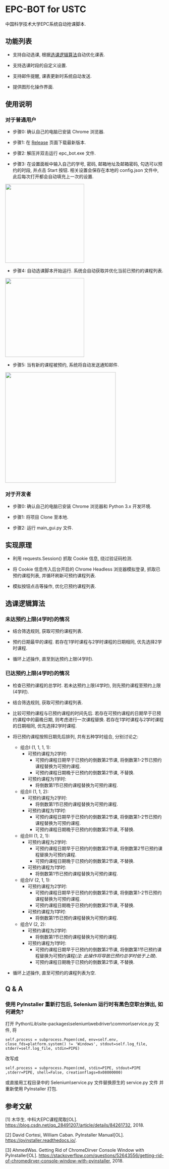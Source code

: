 # EPC-BOT for USTC
中国科学技术大学EPC系统自动抢课脚本.



## 功能列表

- 支持自动选课, 根据[选课逻辑算法](##选课逻辑算法)自动优化课表.

- 支持选课时段的自定义设置.

- 支持邮件提醒, 课表更新时系统自动发送.

- 提供图形化操作界面.



## 使用说明

### 对于普通用户

- 步骤0: 确认自己的电脑已安装 Chrome 浏览器.

- 步骤1: 在 [Release](https://github.com/Arsennnic/ustc-epc-bot/releases) 页面下载最新版本.

- 步骤2: 解压并双击运行 epc_bot.exe 文件.

- 步骤3: 在设置面板中输入自己的学号, 密码, 邮箱地址及邮箱密码, 勾选可以预约的时段, 并点击 Start 按钮. 相关设置会保存在本地的 config.json 文件中, 此后每次打开都会自动填充上一次的设置.  
<image src="./instruct/settings_panel.jpg" height="250px"/>

- 步骤4: 自动选课脚本开始运行. 系统会自动获取并优化当前已预约的课程列表.  
<image src="./instruct/start_running.jpg" height="250px"/>

- 步骤5: 当有新的课程被预约, 系统将自动发送通知邮件.  
<image src="./instruct/email_inform.jpg" width="350px"/>


### 对于开发者

- 步骤0: 确认自己的电脑已安装 Chrome 浏览器和 Python 3.x 开发环境.

- 步骤1: 将项目 Clone 至本地.

- 步骤2: 运行 main_gui.py 文件.



## 实现原理

- 利用 requests.Session() 抓取 Cookie 信息, 绕过验证码检测.

- 将 Cookie 信息传入后台开启的 Chrome Headless 浏览器模拟登录, 抓取已预约课程列表, 并循环刷新可预约课程列表.

- 模拟按钮点击等操作, 优化已预约课程列表.



## 选课逻辑算法

### 未达预约上限(4学时)的情况

- 结合筛选规则, 获取可预约课程列表.

- 预约日期最早的课程. 若存在1学时课程与2学时课程的日期相同, 优先选择2学时课程.

- 循环上述操作, 直至到达预约上限(4学时).


### 已达预约上限(4学时)的情况

- 检查已预约课程的总学时. 若未达预约上限(4学时), 则先预约课程至预约上限(4学时).

- 结合筛选规则, 获取可预约课程列表.

- 比较可预约课程与已预约课程的时间先后. 若存在可预约课程的日期早于已预约课程中的最晚日期, 则考虑进行一次课程替换. 若存在1学时课程与2学时课程的日期相同, 优先选择2学时课程.

- 将已预约课程按照日期先后排列, 共有五种学时组合, 分别讨论之:
    + 组合I (1, 1, 1, 1): 
        - 可预约课程为2学时: 
            + 可预约课程日期早于已预约的倒数第2节课, 将倒数第1-2节已预约课程替换为可预约课程.
            + 可预约课程日期晚于已预约的倒数第2节课, 不替换.
        - 可预约课程为1学时: 
            + 将倒数第1节已预约课程替换为可预约课程.
    + 组合II (1, 1, 2): 
        - 可预约课程为2学时: 
            + 将倒数第1节已预约课程替换为可预约课程.
        - 可预约课程为1学时: 
            + 可预约课程日期早于已预约的倒数第2节课, 将倒数第1-2节已预约课程替换为可预约课程.
            + 可预约课程日期晚于已预约的倒数第2节课, 不替换.
    + 组合III (1, 2, 1): 
        - 可预约课程为2学时: 
            + 可预约课程日期早于已预约的倒数第2节课, 将倒数第2节已预约课程替换为可预约课程.
            + 可预约课程日期晚于已预约的倒数第2节课, 不替换.
        - 可预约课程为1学时: 
            + 将倒数第1节已预约课程替换为可预约课程.
    + 组合IV (2, 1, 1): 
        - 可预约课程为2学时: 
            + 可预约课程日期早于已预约的倒数第2节课, 将倒数第1-2节已预约课程替换为可预约课程.
            + 可预约课程日期晚于已预约的倒数第2节课, 不替换.
        - 可预约课程为1学时: 
            + 将倒数第1节已预约课程替换为可预约课程.
    + 组合V (2, 2): 
        - 可预约课程为2学时: 
            + 将倒数第1节已预约课程替换为可预约课程.
        - 可预约课程为1学时: 
            + 可预约课程日期早于已预约的倒数第2节课, 将倒数第1节已预约课程替换为可预约课程(*注: 此操作将导致已预约总学时低于上限*).
            + 可预约课程日期晚于已预约的倒数第2节课, 不替换.

- 循环上述操作, 直至可预约的课程列表为空.



## Q & A

### 使用 PyInstaller 重新打包后, Selenium 运行时有黑色空职台弹出, 如何避免?  
打开 Python\Lib\site-packages\selenium\webdriver\common\service.py 文件, 将 
```
self.process = subprocess.Popen(cmd, env=self.env, close_fds=platform.system() != 'Windows', stdout=self.log_file, stderr=self.log_file, stdin=PIPE)
```
改写成
```
self.process = subprocess.Popen(cmd, stdin=PIPE, stdout=PIPE ,stderr=PIPE, shell=False, creationflags=0x08000000)
```
或直接用工程目录中的 Selenium\service.py 文件替换原生的 service.py 文件
并重新使用 PyInstaller 打包.


## 参考文献

[1] 木华生. 中科大EPC课程爬取\[OL\]. https://blog.csdn.net/qq_28491207/article/details/84261732, 2018.

[2] David Cortesi, William Caban. PyInstaller Manual\[OL\]. https://pyinstaller.readthedocs.io/.

[3] AhmedWas. Getting Rid of ChromeDirver Console Window with PyInstaller\[OL\]. https://stackoverflow.com/questions/52643556/getting-rid-of-chromedirver-console-window-with-pyinstaller, 2018.
